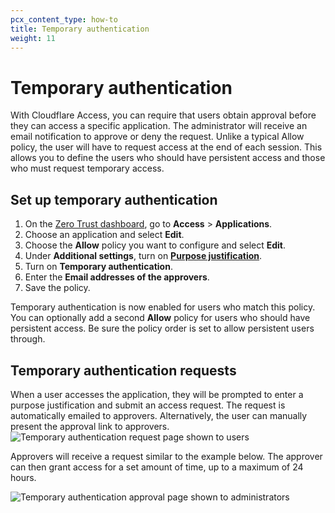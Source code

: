 ```yaml
---
pcx_content_type: how-to
title: Temporary authentication
weight: 11
---
```


# Temporary authentication

With Cloudflare Access, you can require that users obtain approval before they can access a specific application. The administrator will receive an email notification to approve or deny the request. Unlike a typical Allow policy, the user will have to request access at the end of each session. This allows you to define the users who should have persistent access and those who must request temporary access.

## Set up temporary authentication

1. On the [Zero Trust dashboard](https://dash.teams.cloudflare.com), go to **Access** > **Applications**.
2. Choose an application and select **Edit**.
3. Choose the **Allow** policy you want to configure and select **Edit**.
4. Under **Additional settings**, turn on [**Purpose justification**](/cloudflare-one/policies/access/require-purpose-justification/).
5. Turn on **Temporary authentication**.
6. Enter the **Email addresses of the approvers**.
7. Save the policy.

Temporary authentication is now enabled for users who match this policy. You can optionally add a second **Allow** policy for users who should have persistent access. Be sure the policy order is set to allow persistent users through.

## Temporary authentication requests

When a user accesses the application, they will be prompted to enter a purpose justification and submit an access request.  The request is automatically emailed to approvers. Alternatively, the user can manually present the approval link to approvers.
![Temporary authentication request page shown to users](/cloudflare-one/static/documentation/policies/temp-auth-request.png)

Approvers will receive a request similar to the example below. The approver can then grant access for a set amount of time, up to a maximum of 24 hours.

![Temporary authentication approval page shown to administrators](/cloudflare-one/static/documentation/policies/temp-auth-approval.png)
